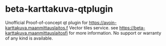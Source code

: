 # beta-karttakuva-qtplugin

Unofficial Proof-of-concept qt plugin for <https://avoin-karttakuva.maanmittauslaitos.f> Vector tiles service.
see <https://beta-karttakuva.maanmittauslaitosfi> for more information.
No support or warranty of any kind is available. 
